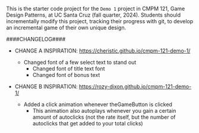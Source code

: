 This is the starter code project for the `Demo 1` project in CMPM 121, Game Design Patterns, at UC Santa Cruz (fall quarter, 2024). Students should incrementally modify this project, tracking their progress with git, to develop an incremental game of their own unique design.

####CHANGELOG####

- CHANGE A INSPIRATION: https://cheristic.github.io/cmpm-121-demo-1/
    - Changed font of a few select text to stand out
        - Changed font of title text font
        - Changed font of bonus text

- CHANGE B INSPIRATION: https://rozy-dixon.github.io/cmpm-121-demo-1/
    - Added a click animation whenever theGameButton is clicked
        - This animation also autoplays whenever you gain a certain amount of autoclicks (not the rate itself, but the number of autoclicks that get added to your total clicks)


